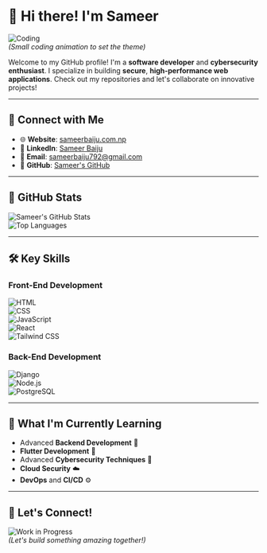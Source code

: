 # 👋 Hi there! I'm Sameer

![Coding](https://i.imgur.com/LkAVkVj.gif)  
*(Small coding animation to set the theme)*

Welcome to my GitHub profile! I'm a **software developer** and **cybersecurity enthusiast**. I specialize in building **secure**, **high-performance web applications**. Check out my repositories and let's collaborate on innovative projects!

---

## 🔗 Connect with Me

- 🌐 **Website**: [sameerbaiju.com.np](https://sameerbaiju.com.np)  
- 💼 **LinkedIn**: [Sameer Baiju](https://www.linkedin.com/in/sameer-baiju-7a3054240/)  
- 📧 **Email**: [sameerbaiju792@gmail.com](mailto:sameerbaiju792@gmail.com)  
- 🐙 **GitHub**: [Sameer's GitHub](https://github.com/sameer266)  

---

## 🌟 GitHub Stats

![Sameer's GitHub Stats](https://github-readme-stats.vercel.app/api?username=sameer266&show_icons=true&theme=radical)  
![Top Languages](https://github-readme-stats.vercel.app/api/top-langs/?username=sameer266&layout=compact&theme=radical)  

---

## 🛠️ Key Skills

### **Front-End Development**  
![HTML](https://img.shields.io/badge/HTML-%23E34F26.svg?&style=flat-square&logo=html5&logoColor=white)  
![CSS](https://img.shields.io/badge/CSS-%231572B6.svg?&style=flat-square&logo=css3&logoColor=white)  
![JavaScript](https://img.shields.io/badge/JavaScript-%23F7DF1E.svg?&style=flat-square&logo=javascript&logoColor=black)  
![React](https://img.shields.io/badge/React-%2361DAFB.svg?&style=flat-square&logo=react&logoColor=black)  
![Tailwind CSS](https://img.shields.io/badge/TailwindCSS-%2338B2AC.svg?&style=flat-square&logo=tailwind-css&logoColor=white)

### **Back-End Development**  
![Django](https://img.shields.io/badge/Django-%23092E20.svg?&style=flat-square&logo=django&logoColor=white)  
![Node.js](https://img.shields.io/badge/Node.js-%23339933.svg?&style=flat-square&logo=node.js&logoColor=white)  
![PostgreSQL](https://img.shields.io/badge/PostgreSQL-%23336791.svg?&style=flat-square&logo=postgresql&logoColor=white)  

---

## 🌱 What I'm Currently Learning

- Advanced **Backend Development** 🔧  
- **Flutter Development** 📱  
- Advanced **Cybersecurity Techniques** 🔐  
- **Cloud Security** ☁️  
- **DevOps** and **CI/CD** ⚙️  

---

## 🚀 Let's Connect!

![Work in Progress](https://i.imgur.com/2ltGswC.gif)  
*(Let's build something amazing together!)*
